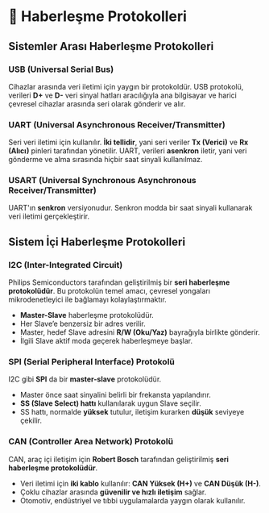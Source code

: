 # 📡 Haberleşme Protokolleri

## Sistemler Arası Haberleşme Protokolleri

### USB (Universal Serial Bus)
Cihazlar arasında veri iletimi için yaygın bir protokoldür. USB protokolü, verileri **D+** ve **D-** veri sinyal hatları aracılığıyla ana bilgisayar ve harici çevresel cihazlar arasında seri olarak gönderir ve alır.

### UART (Universal Asynchronous Receiver/Transmitter)
Seri veri iletimi için kullanılır. **İki tellidir**, yani seri veriler **Tx (Verici)** ve **Rx (Alıcı)** pinleri tarafından yönetilir. UART, verileri **asenkron** iletir, yani veri gönderme ve alma sırasında hiçbir saat sinyali kullanılmaz.

### USART (Universal Synchronous Asynchronous Receiver/Transmitter)
UART'ın **senkron** versiyonudur. Senkron modda bir saat sinyali kullanarak veri iletimi gerçekleştirir.

## Sistem İçi Haberleşme Protokolleri

### I2C (Inter-Integrated Circuit)
Philips Semiconductors tarafından geliştirilmiş bir **seri haberleşme protokolüdür**. Bu protokolün temel amacı, çevresel yongaları mikrodenetleyici ile bağlamayı kolaylaştırmaktır.

- **Master-Slave** haberleşme protokolüdür.
- Her Slave’e benzersiz bir adres verilir.
- Master, hedef Slave adresini **R/W (Oku/Yaz)** bayrağıyla birlikte gönderir.
- İlgili Slave aktif moda geçerek haberleşmeye başlar.

### SPI (Serial Peripheral Interface) Protokolü
I2C gibi **SPI** da bir **master-slave** protokolüdür.

- Master önce saat sinyalini belirli bir frekansta yapılandırır.
- **SS (Slave Select) hattı** kullanılarak uygun Slave seçilir.
- SS hattı, normalde **yüksek** tutulur, iletişim kurarken **düşük** seviyeye çekilir.

### CAN (Controller Area Network) Protokolü
CAN, araç içi iletişim için **Robert Bosch** tarafından geliştirilmiş **seri haberleşme protokolüdür**.

- Veri iletimi için **iki kablo** kullanılır: **CAN Yüksek (H+)** ve **CAN Düşük (H-)**.
- Çoklu cihazlar arasında **güvenilir ve hızlı iletişim** sağlar.
- Otomotiv, endüstriyel ve tıbbi uygulamalarda yaygın olarak kullanılır.

